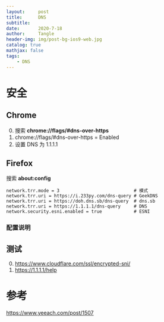 ```yaml
---
layout:     post
title:      DNS
subtitle:   
date:       2020-7-18
author:     Tangle
header-img: img/post-bg-ios9-web.jpg
catalog: true
mathjax: false
tags:
    - DNS
---
```


# 安全

## Chrome

0. 搜索 **chrome://flags/#dns-over-https**
0. chrome://flags/#dns-over-https = Enabled
0. 设置 DNS 为 1.1.1.1

## Firefox

搜索 **about:config**

```
network.trr.mode = 3                            # 模式
network.trr.uri = https://i.233py.com/dns-query # GeekDNS
network.trr.uri = https://doh.dns.sb/dns-query  # dns.sb
network.trr.uri = https://1.1.1.1/dns-query     # DNS
network.security.esni.enabled = true            # ESNI
```

### 配置说明

## 测试

0. https://www.cloudflare.com/ssl/encrypted-sni/
0. https://1.1.1.1/help

# 参考

https://www.yeeach.com/post/1507
